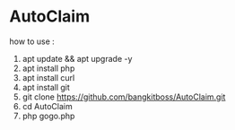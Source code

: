 # AutoClaim

how to use :

1. apt update && apt upgrade -y
2. apt install php
3. apt install curl
4. apt install git
5. git clone https://github.com/bangkitboss/AutoClaim.git
6. cd AutoClaim
7. php gogo.php
